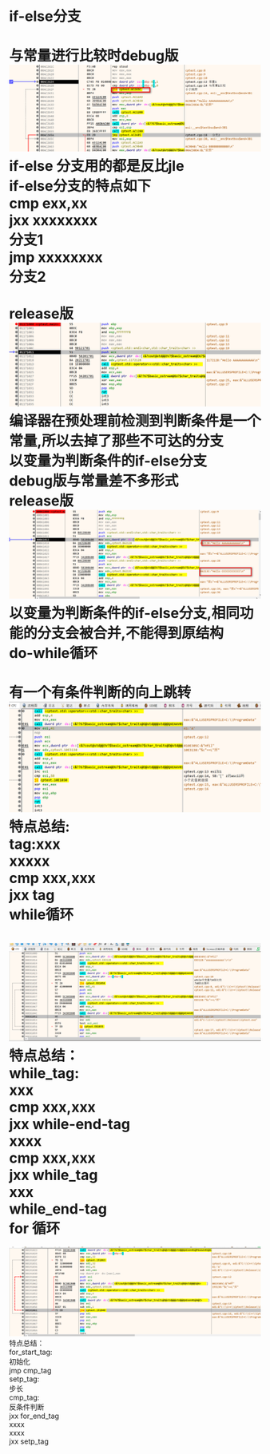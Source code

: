if-else分支
=========
与常量进行比较时debug版<br>
![](https://github.com/leemz2016/cplusplus/blob/master/%E7%AC%94%E8%AE%B0/img/if-else%E7%AE%80%E5%8D%95%E5%B8%B8%E9%87%8F%E6%AF%94%E8%BE%83debug.png)<br>
if-else 分支用的都是反比jle<br>
if-else分支的特点如下<br>
cmp exx,xx<br>
jxx xxxxxxxx<br>
分支1<br>
jmp xxxxxxxx<br>
分支2<br>
<br>
release版<br>
![](https://github.com/leemz2016/cplusplus/blob/master/%E7%AC%94%E8%AE%B0/img/if-else%E7%AE%80%E5%8D%95%E5%8F%98%E9%87%8F%E6%AF%94%E8%BE%83%20release.png)<br>
编译器在预处理前检测到判断条件是一个常量,所以去掉了那些不可达的分支<br>
以变量为判断条件的if-else分支<br>
debug版与常量差不多形式<br>
release版<br>
![](https://github.com/leemz2016/cplusplus/blob/master/%E7%AC%94%E8%AE%B0/img/if-else%E5%8F%98%E9%87%8F%E6%AF%94%E8%BE%83release.png)<br>
以变量为判断条件的if-else分支,相同功能的分支会被合并,不能得到原结构<br>
do-while循环<br>
========
有一个有条件判断的向上跳转<br>
![](https://github.com/leemz2016/cplusplus/blob/master/%E7%AC%94%E8%AE%B0/img/do-while.png)<br>
特点总结:<br>
tag:xxx<br>
xxxxx<br>
cmp xxx,xxx<br>
jxx tag<br>
while循环
======
![](https://github.com/leemz2016/cplusplus/blob/master/%E7%AC%94%E8%AE%B0/img/while.png)<br>
特点总结：<br>
while_tag:<br>
xxx<br>
cmp xxx,xxx<br>
jxx while-end-tag<br>
xxxx<br>
cmp xxx,xxx<br>
jxx while_tag<br>
xxx<br>
while_end-tag<br>
for 循环
=====
![](https://github.com/leemz2016/cplusplus/blob/master/%E7%AC%94%E8%AE%B0/img/for.png)<br>
特点总结：<br>
for_start_tag:<br>
初始化<br>
jmp cmp_tag<br>
setp_tag:<br>
步长<br>
cmp_tag:<br>
反条件判断<br>
jxx for_end_tag<br>
xxxx<br>
xxxx<br>
jxx setp_tag<br>


